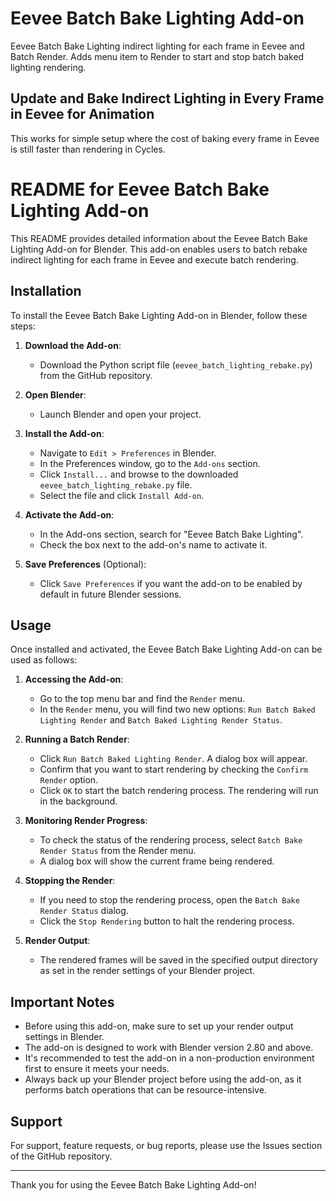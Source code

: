 # Eevee Batch Bake Lighting Add-on
Eevee Batch Bake Lighting indirect lighting for each frame in Eevee and Batch Render. Adds menu item to Render to start and stop batch baked lighting rendering.

## Update and Bake Indirect Lighting in Every Frame in Eevee for Animation

This works for simple setup where the cost of baking every frame in Eevee is still faster than rendering in Cycles.

# README for Eevee Batch Bake Lighting Add-on

This README provides detailed information about the Eevee Batch Bake Lighting Add-on for Blender. This add-on enables users to batch rebake indirect lighting for each frame in Eevee and execute batch rendering.

## Installation

To install the Eevee Batch Bake Lighting Add-on in Blender, follow these steps:

1. **Download the Add-on**:
   - Download the Python script file (`eevee_batch_lighting_rebake.py`) from the GitHub repository.

2. **Open Blender**:
   - Launch Blender and open your project.

3. **Install the Add-on**:
   - Navigate to `Edit > Preferences` in Blender.
   - In the Preferences window, go to the `Add-ons` section.
   - Click `Install...` and browse to the downloaded `eevee_batch_lighting_rebake.py` file.
   - Select the file and click `Install Add-on`.

4. **Activate the Add-on**:
   - In the Add-ons section, search for "Eevee Batch Bake Lighting".
   - Check the box next to the add-on's name to activate it.

5. **Save Preferences** (Optional):
   - Click `Save Preferences` if you want the add-on to be enabled by default in future Blender sessions.

## Usage

Once installed and activated, the Eevee Batch Bake Lighting Add-on can be used as follows:

1. **Accessing the Add-on**:
   - Go to the top menu bar and find the `Render` menu.
   - In the `Render` menu, you will find two new options: `Run Batch Baked Lighting Render` and `Batch Baked Lighting Render Status`.

2. **Running a Batch Render**:
   - Click `Run Batch Baked Lighting Render`. A dialog box will appear.
   - Confirm that you want to start rendering by checking the `Confirm Render` option.
   - Click `OK` to start the batch rendering process. The rendering will run in the background.

3. **Monitoring Render Progress**:
   - To check the status of the rendering process, select `Batch Bake Render Status` from the Render menu.
   - A dialog box will show the current frame being rendered.

4. **Stopping the Render**:
   - If you need to stop the rendering process, open the `Batch Bake Render Status` dialog.
   - Click the `Stop Rendering` button to halt the rendering process.

5. **Render Output**:
   - The rendered frames will be saved in the specified output directory as set in the render settings of your Blender project.

## Important Notes

- Before using this add-on, make sure to set up your render output settings in Blender.
- The add-on is designed to work with Blender version 2.80 and above.
- It's recommended to test the add-on in a non-production environment first to ensure it meets your needs.
- Always back up your Blender project before using the add-on, as it performs batch operations that can be resource-intensive.

## Support

For support, feature requests, or bug reports, please use the Issues section of the GitHub repository.

---

Thank you for using the Eevee Batch Bake Lighting Add-on!

